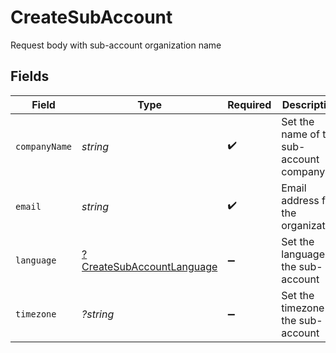 # CreateSubAccount

Request body with sub-account organization name


## Fields

| Field                                                                        | Type                                                                         | Required                                                                     | Description                                                                  |
| ---------------------------------------------------------------------------- | ---------------------------------------------------------------------------- | ---------------------------------------------------------------------------- | ---------------------------------------------------------------------------- |
| `companyName`                                                                | *string*                                                                     | :heavy_check_mark:                                                           | Set the name of the sub-account company                                      |
| `email`                                                                      | *string*                                                                     | :heavy_check_mark:                                                           | Email address for the organization                                           |
| `language`                                                                   | [?CreateSubAccountLanguage](../../models/shared/CreateSubAccountLanguage.md) | :heavy_minus_sign:                                                           | Set the language of the sub-account                                          |
| `timezone`                                                                   | *?string*                                                                    | :heavy_minus_sign:                                                           | Set the timezone of the sub-account                                          |
